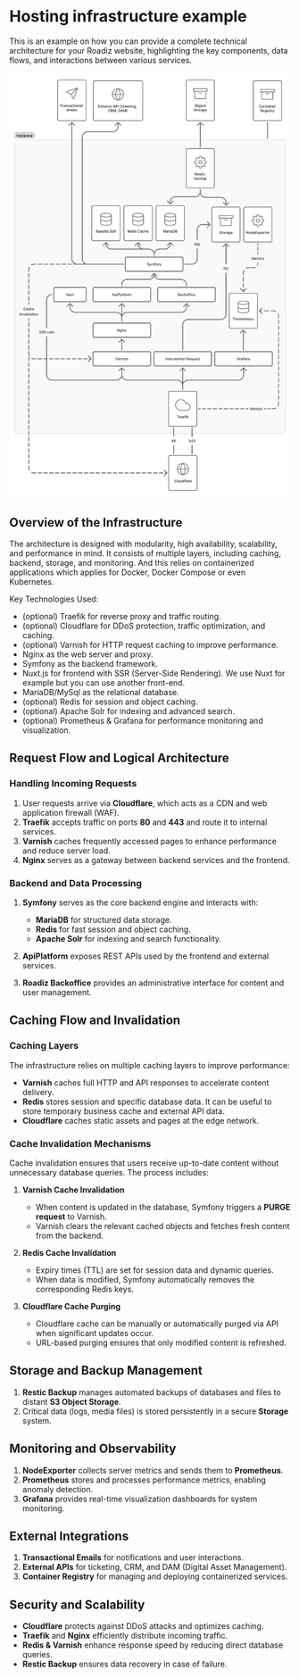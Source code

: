 # Hosting infrastructure example

This is an example on how you can provide a complete technical architecture for your Roadiz website, highlighting the key components, data flows, and interactions between various services.

![Technical architecture example schema](./infrastructure_example.webp)

## Overview of the Infrastructure

The architecture is designed with modularity, high availability, scalability, and performance in mind.
It consists of multiple layers, including caching, backend, storage, and monitoring.
And this relies on containerized applications which applies for Docker, Docker Compose or even Kubernetes.

Key Technologies Used:
- (optional) Traefik for reverse proxy and traffic routing.
- (optional) Cloudflare for DDoS protection, traffic optimization, and caching.
- (optional) Varnish for HTTP request caching to improve performance.
- Nginx as the web server and proxy.
- Symfony as the backend framework.
- Nuxt.js for frontend with SSR (Server-Side Rendering). We use Nuxt for example but you can use another front-end.
- MariaDB/MySql as the relational database.
- (optional) Redis for session and object caching.
- (optional) Apache Solr for indexing and advanced search.
- (optional) Prometheus & Grafana for performance monitoring and visualization.

## **Request Flow and Logical Architecture**

### **Handling Incoming Requests**
1. User requests arrive via **Cloudflare**, which acts as a CDN and web application firewall (WAF).
2. **Traefik** accepts traffic on ports **80** and **443** and route it to internal services.
3. **Varnish** caches frequently accessed pages to enhance performance and reduce server load.
4. **Nginx** serves as a gateway between backend services and the frontend.

### **Backend and Data Processing**
1. **Symfony** serves as the core backend engine and interacts with:
    - **MariaDB** for structured data storage.
    - **Redis** for fast session and object caching.
    - **Apache Solr** for indexing and search functionality.

2. **ApiPlatform** exposes REST APIs used by the frontend and external services.

3. **Roadiz Backoffice** provides an administrative interface for content and user management.

## **Caching Flow and Invalidation**

### **Caching Layers**
The infrastructure relies on multiple caching layers to improve performance:
- **Varnish** caches full HTTP and API responses to accelerate content delivery.
- **Redis** stores session and specific database data. It can be useful to store temporary business cache and external API data.
- **Cloudflare** caches static assets and pages at the edge network.

### **Cache Invalidation Mechanisms**
Cache invalidation ensures that users receive up-to-date content without unnecessary database queries. The process includes:

1. **Varnish Cache Invalidation**
    - When content is updated in the database, Symfony triggers a **PURGE request** to Varnish.
    - Varnish clears the relevant cached objects and fetches fresh content from the backend.

2. **Redis Cache Invalidation**
    - Expiry times (TTL) are set for session data and dynamic queries.
    - When data is modified, Symfony automatically removes the corresponding Redis keys.

3. **Cloudflare Cache Purging**
    - Cloudflare cache can be manually or automatically purged via API when significant updates occur.
    - URL-based purging ensures that only modified content is refreshed.

## **Storage and Backup Management**
1. **Restic Backup** manages automated backups of databases and files to distant **S3 Object Storage**.
2. Critical data (logs, media files) is stored persistently in a secure **Storage** system.

## **Monitoring and Observability**
1. **NodeExporter** collects server metrics and sends them to **Prometheus**.
2. **Prometheus** stores and processes performance metrics, enabling anomaly detection.
3. **Grafana** provides real-time visualization dashboards for system monitoring.

## **External Integrations**
1. **Transactional Emails** for notifications and user interactions.
2. **External APIs** for ticketing, CRM, and DAM (Digital Asset Management).
3. **Container Registry** for managing and deploying containerized services.

## **Security and Scalability**
- **Cloudflare** protects against DDoS attacks and optimizes caching.
- **Traefik** and **Nginx** efficiently distribute incoming traffic.
- **Redis & Varnish** enhance response speed by reducing direct database queries.
- **Restic Backup** ensures data recovery in case of failure.
